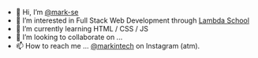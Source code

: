 - 👋 Hi, I’m <a href="https://github.com/mark-se/mark-se" target="_blank">@mark-se</a>
- 👀 I’m interested in Full Stack Web Development through <a href="https://www.lambdaschool.com" alt="This will lead you to a new tab" target="_blank">Lambda School</a>
- 🌱 I’m currently learning HTML / CSS / JS
- 💞️ I’m looking to collaborate on ...
- 📫 How to reach me ... <a href="https://www.instagram.com/markintech" target="_blank">@markintech</a> on Instagram (atm).

<!---
mark-se/mark-se is a ✨ special ✨ repository because its `README.md` (this file) appears on your GitHub profile.
You can click the Preview link to take a look at your changes.
--->
